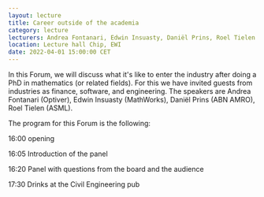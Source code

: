 ```yaml
---
layout: lecture
title: Career outside of the academia
category: lecture
lecturers: Andrea Fontanari, Edwin Insuasty, Daniël Prins, Roel Tielen
location: Lecture hall Chip, EWI
date: 2022-04-01 15:00:00 CET
---
```


In this Forum, we will discuss what it's like to enter the industry after doing a PhD in mathematics (or related fields). For this we have invited guests from industries as finance, software, and engineering. The speakers are Andrea Fontanari (Optiver), Edwin Insuasty (MathWorks), Daniël Prins (ABN AMRO), Roel Tielen (ASML).

The program for this Forum is the following:

16:00 opening

16:05 Introduction of the panel

16:20 Panel with questions from the board and the audience

17:30 Drinks at the Civil Engineering pub

